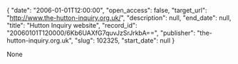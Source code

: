 {
  "date": "2006-01-01T12:00:00", 
  "open_access": false, 
  "target_url": "http://www.the-hutton-inquiry.org.uk/", 
  "description": null, 
  "end_date": null, 
  "title": "Hutton Inquiry website", 
  "record_id": "20060101T120000/6Kb6UAXfG7quvJzSrJrkbA==", 
  "publisher": "the-hutton-inquiry.org.uk", 
  "slug": 102325, 
  "start_date": null
}

None